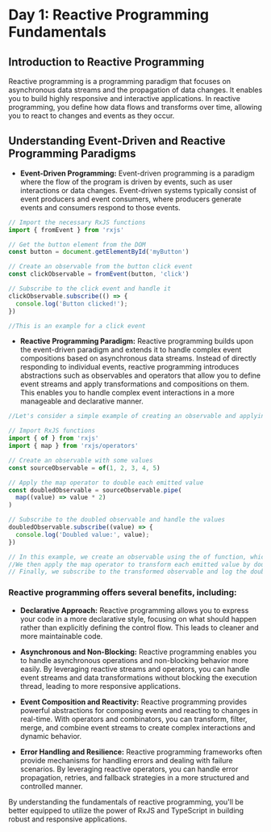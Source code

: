 # Day 1: Reactive Programming Fundamentals

## Introduction to Reactive Programming

Reactive programming is a programming paradigm that focuses on asynchronous data streams and the propagation of data changes. It enables you to build highly responsive and interactive applications. In reactive programming, you define how data flows and transforms over time, allowing you to react to changes and events as they occur.

## Understanding Event-Driven and Reactive Programming Paradigms

- **Event-Driven Programming:** Event-driven programming is a paradigm where the flow of the program is driven by events, such as user interactions or data changes. Event-driven systems typically consist of event producers and event consumers, where producers generate events and consumers respond to those events.

```JavaScript
// Import the necessary RxJS functions
import { fromEvent } from 'rxjs'

// Get the button element from the DOM
const button = document.getElementById('myButton')

// Create an observable from the button click event
const clickObservable = fromEvent(button, 'click')

// Subscribe to the click event and handle it
clickObservable.subscribe(() => {
  console.log('Button clicked!');
})

//This is an example for a click event
```

- **Reactive Programming Paradigm:** Reactive programming builds upon the event-driven paradigm and extends it to handle complex event compositions based on asynchronous data streams. Instead of directly responding to individual events, reactive programming introduces abstractions such as observables and operators that allow you to define event streams and apply transformations and compositions on them. This enables you to handle complex event interactions in a more manageable and declarative manner.

```JavaScript
//Let's consider a simple example of creating an observable and applying an operator to transform the emitted values:

// Import RxJS functions
import { of } from 'rxjs'
import { map } from 'rxjs/operators'

// Create an observable with some values
const sourceObservable = of(1, 2, 3, 4, 5)

// Apply the map operator to double each emitted value
const doubledObservable = sourceObservable.pipe(
  map((value) => value * 2)
)

// Subscribe to the doubled observable and handle the values
doubledObservable.subscribe((value) => {
  console.log('Doubled value:', value);
})

// In this example, we create an observable using the of function, which emits a sequence of values.
//We then apply the map operator to transform each emitted value by doubling it.
// Finally, we subscribe to the transformed observable and log the doubled values.
```

### Reactive programming offers several benefits, including:

- **Declarative Approach:** Reactive programming allows you to express your code in a more declarative style, focusing on what should happen rather than explicitly defining the control flow. This leads to cleaner and more maintainable code.

- **Asynchronous and Non-Blocking:** Reactive programming enables you to handle asynchronous operations and non-blocking behavior more easily. By leveraging reactive streams and operators, you can handle event streams and data transformations without blocking the execution thread, leading to more responsive applications.

- **Event Composition and Reactivity:** Reactive programming provides powerful abstractions for composing events and reacting to changes in real-time. With operators and combinators, you can transform, filter, merge, and combine event streams to create complex interactions and dynamic behavior.

- **Error Handling and Resilience:** Reactive programming frameworks often provide mechanisms for handling errors and dealing with failure scenarios. By leveraging reactive operators, you can handle error propagation, retries, and fallback strategies in a more structured and controlled manner.

By understanding the fundamentals of reactive programming, you'll be better equipped to utilize the power of RxJS and TypeScript in building robust and responsive applications.
